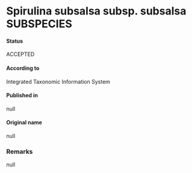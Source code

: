 # Spirulina subsalsa subsp. subsalsa SUBSPECIES

#### Status
ACCEPTED

#### According to
Integrated Taxonomic Information System

#### Published in
null

#### Original name
null

### Remarks
null